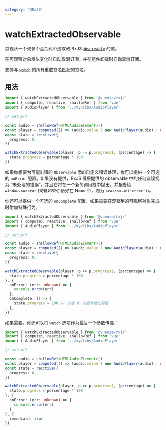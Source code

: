 ```yaml
---
category: '@RxJS'
---
```


# watchExtractedObservable

监视从一个或多个组合式中提取的 RxJS [`Observable`](https://rxjs.dev/guide/observable) 的值。

在可观察对象发生变化时自动取消订阅，并在组件卸载时自动取消订阅。

支持与 [`watch`](https://vue.zhcndoc.com/guide/essentials/watchers.html#basic-example) 的所有重载签名匹配的签名。

## 用法

<!-- TODO: import rxjs error if enable twoslash -->

```ts no-twoslash
import { watchExtractedObservable } from '@vueuse/rxjs'
import { computed, reactive, shallowRef } from 'vue'
import { AudioPlayer } from '../my/libs/AudioPlayer'

// setup()

const audio = shallowRef<HTMLAudioElement>()
const player = computed(() => (audio.value ? new AudioPlayer(audio) : null))
const state = reactive({
  progress: 0,
})

watchExtractedObservable(player, p => p.progress$, (percentage) => {
  state.progress = percentage * 100
})
```

如果你想要为可能出错的 `Observable` 添加自定义错误处理，你可以提供一个可选的 `onError` 配置。如果没有提供，RxJS 将把提供的 observable 中的任何错误视为 “未处理的错误”，并且它将在一个新的调用栈中抛出，并报告给 `window.onerror` (或者如果你恰好在 Node 中，则为 `process.on('error')`)。

你还可以提供一个可选的 `onComplete` 配置，如果需要在观察到的可观察对象完成时附加特殊行为。

```ts no-twoslash
import { watchExtractedObservable } from '@vueuse/rxjs'
import { computed, reactive, shallowRef } from 'vue'
import { AudioPlayer } from '../my/libs/AudioPlayer'

// setup()

const audio = shallowRef<HTMLAudioElement>()
const player = computed(() => (audio.value ? new AudioPlayer(audio) : null))
const state = reactive({
  progress: 0,
})

watchExtractedObservable(player, p => p.progress$, (percentage) => {
  state.progress = percentage * 100
}, {
  onError: (err: unknown) => {
    console.error(err)
  },
  onComplete: () => {
    state.progress = 100 // 或者 0，或者其他任何值
  },
})
```

如果需要，你还可以将 `watch` 选项作为最后一个参数传递：

```ts no-twoslash
import { watchExtractedObservable } from '@vueuse/rxjs'
import { computed, reactive, shallowRef } from 'vue'
import { AudioPlayer } from '../my/libs/AudioPlayer'

// setup()

const audio = shallowRef<HTMLAudioElement>()
const player = computed(() => (audio.value ? new AudioPlayer(audio) : null))
const state = reactive({
  progress: 0,
})

watchExtractedObservable(player, p => p.progress$, (percentage) => {
  state.progress = percentage * 100
}, {
  onError: (err: unknown) => {
    console.error(err)
  }
}, {
  immediate: true
})
```
